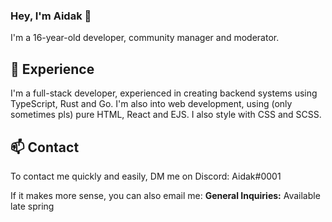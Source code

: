 ### Hey, I'm Aidak 👋

I'm a 16-year-old developer, community manager and moderator.

## 🔭 Experience
I'm a full-stack developer, experienced in creating backend systems using TypeScript, Rust and Go.
I'm also into web development, using (only sometimes pls) pure HTML, React and EJS. I also style with CSS and SCSS.

## 📫 Contact

To contact me quickly and easily, DM me on Discord: Aidak#0001

If it makes more sense, you can also email me:
**General Inquiries:** Available late spring
